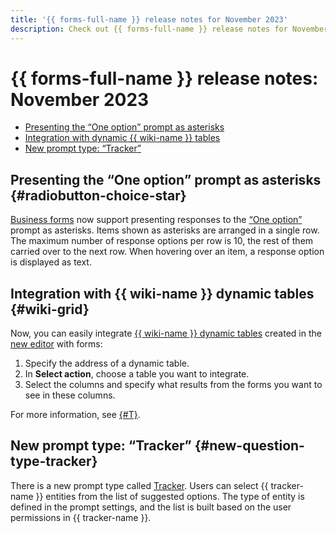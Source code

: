 ```yaml
---
title: '{{ forms-full-name }} release notes for November 2023'
description: Check out {{ forms-full-name }} release notes for November 2023.
---
```


# {{ forms-full-name }} release notes: November 2023

* [Presenting the <q>One option</q> prompt as asterisks](#radiobutton-choice-star)
* [Integration with dynamic {{ wiki-name }} tables](#wiki-grid)
* [New prompt type: <q>Tracker</q>](#new-question-type-tracker)

## Presenting the <q>One option</q> prompt as asterisks {#radiobutton-choice-star}

[Business forms](../forms-for-org.md) now support presenting responses to the [<q>One option</q>](../blocks-ref/radiobutton.md) prompt as asterisks. Items shown as asterisks are arranged in a single row. The maximum number of response options per row is 10, the rest of them carried over to the next row. When hovering over an item, a response option is displayed as text.

## Integration with {{ wiki-name }} dynamic tables {#wiki-grid}

Now, you can easily integrate [{{ wiki-name }} dynamic tables](../../wiki/create-grid.md) created in the [new editor](../../wiki/pages-types.md#new-editor) with forms:

1. Specify the address of a dynamic table.
1. In **Select action**, choose a table you want to integrate.
1. Select the columns and specify what results from the forms you want to see in these columns.

For more information, see [{#T}](../send-wiki.md#grid).

## New prompt type: <q>Tracker</q> {#new-question-type-tracker}

There is a new prompt type called [Tracker](../blocks-ref/tracker.md). Users can select {{ tracker-name }} entities from the list of suggested options. The type of entity is defined in the prompt settings, and the list is built based on the user permissions in {{ tracker-name }}.